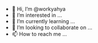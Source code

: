 - 👋 Hi, I’m @workyahya
- 👀 I’m interested in ...
- 🌱 I’m currently learning ...
- 💞️ I’m looking to collaborate on ...
- 📫 How to reach me ...

<!---
workyahya/workyahya is a ✨ special ✨ repository because its `README.md` (this file) appears on your GitHub profile.
You can click the Preview link to take a look at your changes.
--->
